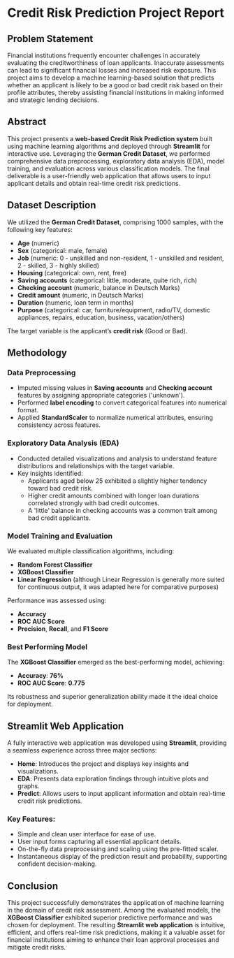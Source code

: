 
 # **Credit Risk Prediction Project Report**



## **Problem Statement**
Financial institutions frequently encounter challenges in accurately evaluating the creditworthiness of loan applicants. Inaccurate assessments can lead to significant financial losses and increased risk exposure. This project aims to develop a machine learning-based solution that predicts whether an applicant is likely to be a good or bad credit risk based on their profile attributes, thereby assisting financial institutions in making informed and strategic lending decisions.



## **Abstract**
This project presents a **web-based Credit Risk Prediction system** built using machine learning algorithms and deployed through **Streamlit** for interactive use. Leveraging the **German Credit Dataset**, we performed comprehensive data preprocessing, exploratory data analysis (EDA), model training, and evaluation across various classification models. The final deliverable is a user-friendly web application that allows users to input applicant details and obtain real-time credit risk predictions.



## **Dataset Description**
We utilized the **German Credit Dataset**, comprising 1000 samples, with the following key features:

- **Age** (numeric)
- **Sex** (categorical: male, female)
- **Job** (numeric: 0 - unskilled and non-resident, 1 - unskilled and resident, 2 - skilled, 3 - highly skilled)
- **Housing** (categorical: own, rent, free)
- **Saving accounts** (categorical: little, moderate, quite rich, rich)
- **Checking account** (numeric, balance in Deutsch Marks)
- **Credit amount** (numeric, in Deutsch Marks)
- **Duration** (numeric, loan term in months)
- **Purpose** (categorical: car, furniture/equipment, radio/TV, domestic appliances, repairs, education, business, vacation/others)

The target variable is the applicant’s **credit risk** (Good or Bad).


## **Methodology**

### **Data Preprocessing**
- Imputed missing values in **Saving accounts** and **Checking account** features by assigning appropriate categories ('unknown').
- Performed **label encoding** to convert categorical features into numerical format.
- Applied **StandardScaler** to normalize numerical attributes, ensuring consistency across features.

### **Exploratory Data Analysis (EDA)**
- Conducted detailed visualizations and analysis to understand feature distributions and relationships with the target variable.
- Key insights identified:
  - Applicants aged below 25 exhibited a slightly higher tendency toward bad credit risk.
  - Higher credit amounts combined with longer loan durations correlated strongly with bad credit outcomes.
  - A 'little' balance in checking accounts was a common trait among bad credit applicants.

### **Model Training and Evaluation**
We evaluated multiple classification algorithms, including:
- **Random Forest Classifier**
- **XGBoost Classifier**
- **Linear Regression** (although Linear Regression is generally more suited for continuous output, it was adapted here for comparative purposes)

Performance was assessed using:
- **Accuracy**
- **ROC AUC Score**
- **Precision**, **Recall**, and **F1 Score**



### **Best Performing Model**
The **XGBoost Classifier** emerged as the best-performing model, achieving:

- **Accuracy**: **76%**
- **ROC AUC Score**: **0.775**

Its robustness and superior generalization ability made it the ideal choice for deployment.



## **Streamlit Web Application**
A fully interactive web application was developed using **Streamlit**, providing a seamless experience across three major sections:

- **Home**: Introduces the project and displays key insights and visualizations.
- **EDA**: Presents data exploration findings through intuitive plots and graphs.
- **Predict**: Allows users to input applicant information and obtain real-time credit risk predictions.

### **Key Features:**
- Simple and clean user interface for ease of use.
- User input forms capturing all essential applicant details.
- On-the-fly data preprocessing and scaling using the pre-fitted scaler.
- Instantaneous display of the prediction result and probability, supporting confident decision-making.



## **Conclusion**
This project successfully demonstrates the application of machine learning in the domain of credit risk assessment. Among the evaluated models, the **XGBoost Classifier** exhibited superior predictive performance and was chosen for deployment. The resulting **Streamlit web application** is intuitive, efficient, and offers real-time risk predictions, making it a valuable asset for financial institutions aiming to enhance their loan approval processes and mitigate credit risks.



